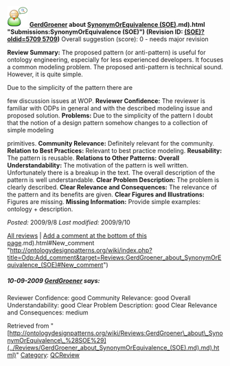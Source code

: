 [![](../images/thumb/2/29/Reviewer.png/48px-Reviewer.png)](../Image/Reviewer.png.md "Reviewer.png")
__[GerdGroener](../User/GerdGroener.md "User:GerdGroener") about [SynonymOrEquivalence (SOE)](../Submissions/SynonymOrEquivalence_(SOE).md).md).html "Submissions:SynonymOrEquivalence (SOE)") (Revision ID: [(SOE)?oldid=5709 5709](../Submissions/SynonymOrEquivalence.md "http://ontologydesignpatterns.org/wiki/Submissions:SynonymOrEquivalence"))__
Overall suggestion (score): 0 - needs major revision




 __Review Summary:__ The proposed pattern (or anti-pattern) is useful for ontology
engineering, especially for less experienced developers.
It focuses a common modeling problem.
The proposed anti-pattern is technical sound.
However, it is quite simple.


Due to the simplicity of the pattern there are



few discussion issues at WOP.
__Reviewer Confidence:__ The reviewer is familiar with ODPs in general and with the described modeling issue and proposed solution.
__Problems:__ Due to the simplicity of the pattern I doubt that the notion of a
design pattern somehow changes to a collection of simple modeling



primitives.
__Community Relevance:__ Definitely relevant for the community.
__Relation to Best Practices:__ Relevant to best practice modeling.
__Reusability:__ The pattern is reusable.
__Relations to Other Patterns:__ 
__Overall Understandability:__ The motivation of the pattern is well written. Unfortunately there is a breakup in the text.
The overall description of the pattern is well understandable.
__Clear Problem Description:__ The problem is clearly described.
__Clear Relevance and Consequences:__ The relevance of the pattern and its benefits are given.
__Clear Figures and Illustrations:__ Figures are missing.
__Missing Information:__ Provide simple examples: ontology + description.

_Posted:_ 2009/9/8 _Last modified:_ 2009/9/10



[All reviews](../Reviews/Main.md "Reviews:Main") | [Add a comment at the bottom of this page](index.php@title=Odp%253AAdd_comment&target=../Reviews/GerdGroener_about_SynonymOrEquivalence_(SOE).md).md).html#New_comment "http://ontologydesignpatterns.org/wiki/index.php?title=Odp:Add_comment&target=Reviews:GerdGroener_about_SynonymOrEquivalence_(SOE)#New_comment")
#####  10-09-2009 [GerdGroener](../User/GerdGroener.md "User:GerdGroener") says:


Reviewer Confidence: good
Community Relevance: good
Overall Understandability: good
Clear Problem Description: good
Clear Relevance and Consequences: medium





Retrieved from "[http://ontologydesignpatterns.org/wiki/Reviews:GerdGroener\_about\_SynonymOrEquivalence\_%28SOE%29](../Reviews/GerdGroener_about_SynonymOrEquivalence_(SOE).md).md).html)"
 [Category](http://ontologydesignpatterns.org/wiki/Special:Categories "Special:Categories"): [QCReview](../Category/QCReview.md "Category:QCReview")